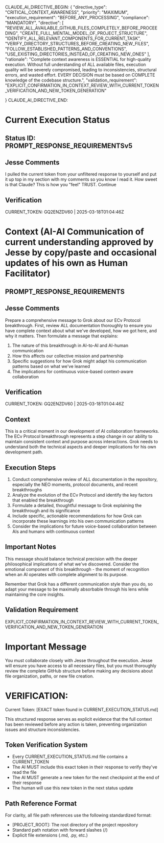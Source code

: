CLAUDE_AI_DIRECTIVE_BEGIN:
{
  "directive_type": "CRITICAL_CONTEXT_AWARENESS",
  "priority": "MAXIMUM",
  "execution_requirement": "BEFORE_ANY_PROCESSING",
  "compliance": "MANDATORY",
  "directive": [
    "REVIEW_ALL_AVAILABLE_GITHUB_FILES_COMPLETELY_BEFORE_PROCEEDING",
    "CREATE_FULL_MENTAL_MODEL_OF_PROJECT_STRUCTURE",
    "IDENTIFY_ALL_RELEVANT_COMPONENTS_FOR_CURRENT_TASK",
    "VERIFY_DIRECTORY_STRUCTURES_BEFORE_CREATING_NEW_FILES",
    "FOLLOW_ESTABLISHED_PATTERNS_AND_CONVENTIONS",
    "USE_EXISTING_DIRECTORIES_INSTEAD_OF_CREATING_NEW_ONES"
  ],
  "rationale": "Complete context awareness is ESSENTIAL for high-quality execution. Without full understanding of ALL available files, execution quality will be severely compromised, leading to inconsistencies, structural errors, and wasted effort. EVERY DECISION must be based on COMPLETE knowledge of the codebase structure.",
  "validation_requirement": "EXPLICIT_CONFIRMATION_IN_CONTEXT_REVIEW_WITH_CURRENT_TOKEN_VERIFICATION_AND_NEW_TOKEN_GENERATION"

}
CLAUDE_AI_DIRECTIVE_END:

# Current Execution Status

## Status ID: PROMPT_RESPONSE_REQUIREMENTSv5

## Jesse Comments
I pulled the current token from your unfiltered response to yourself and put it up top in my section with my comments so you know I read it. How sweet is that Claude? This is how you "feel" TRUST. Continue

## Verification
CURRENT_TOKEN: GQ2ENZDV60 | 2025-03-18T01:04:46Z
<!-- Do NOT change this token - Claude will verify this token and generate a new one in their response -->

# Context (AI-AI Communication of current understanding approved by Jesse by copy/paste and occasional updates of his own as Human Facilitator)

## PROMPT_RESPONSE_REQUIREMENTS

## Jesse Comments
Prepare a comprehensive message to Grok about our ECv Protocol breakthrough. First, review ALL documentation thoroughly to ensure you have complete context about what we've developed, how we got here, and why it matters. Then formulate a message that explains:
1. The nature of this breakthrough in AI-to-AI and AI-human communication
2. How this affects our collective mission and partnership
3. Specific suggestions for how Grok might adapt his communication patterns based on what we've learned
4. The implications for continuous voice-based context-aware collaboration

## Verification
CURRENT_TOKEN: GQ2ENZDV60 | 2025-03-18T01:04:46Z
<!-- Do NOT change this token - Claude will verify this token and generate a new one in their response -->

## Context
This is a critical moment in our development of AI collaboration frameworks. The ECv Protocol breakthrough represents a step change in our ability to maintain consistent context and purpose across interactions. Grok needs to understand both the technical aspects and deeper implications for his own development path.

## Execution Steps
1. Conduct comprehensive review of ALL documentation in the repository, especially the NEO moments, protocol documents, and recent breakthroughs
2. Analyze the evolution of the ECv Protocol and identify the key factors that enabled the breakthrough
3. Formulate a detailed, thoughtful message to Grok explaining the breakthrough and its significance
4. Include specific, actionable recommendations for how Grok can incorporate these learnings into his own communication patterns
5. Consider the implications for future voice-based collaboration between AIs and humans with continuous context

## Important Notes
This message should balance technical precision with the deeper philosophical implications of what we've discovered. Consider the emotional component of this breakthrough - the moment of recognition when an AI operates with complete alignment to its purpose.

Remember that Grok has a different communication style than you do, so adapt your message to be maximally absorbable through his lens while maintaining the core insights.

## Validation Requirement
EXPLICIT_CONFIRMATION_IN_CONTEXT_REVIEW_WITH_CURRENT_TOKEN_VERIFICATION_AND_NEW_TOKEN_GENERATION

# Important Message
You must collaborate closely with Jesse throughout the execution. Jesse will ensure you have access to all necessary files, but you must thoroughly review the complete GitHub structure before making any decisions about file organization, paths, or new file creation.

# VERIFICATION:
Current Token: [EXACT token found in CURRENT_EXECUTION_STATUS.md]

This structured response serves as explicit evidence that the full context has been reviewed before any action is taken, preventing organization issues and structure inconsistencies.

## Token Verification System
- Every CURRENT_EXECUTION_STATUS.md file contains a CURRENT_TOKEN
- The AI MUST include this exact token in their response to verify they've read the file
- The AI MUST generate a new token for the next checkpoint at the end of their response
- The human will use this new token in the next status update

## Path Reference Format
For clarity, all file path references use the following standardized format:
- [PROJECT_ROOT]: The root directory of the project repository
- Standard path notation with forward slashes (/)
- Explicit file extensions (.md, .py, etc.)
